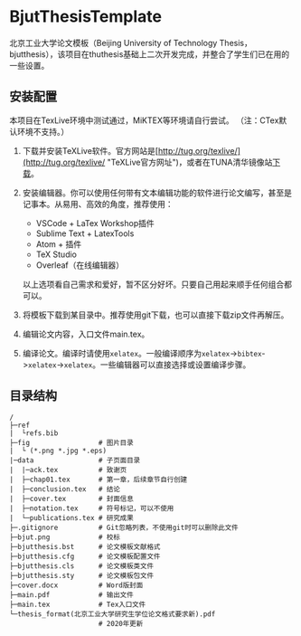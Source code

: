 # BjutThesisTemplate
北京工业大学论文模板（Beijing University of Technology Thesis，bjutthesis），该项目在thuthesis基础上二次开发完成，并整合了学生们已在用的一些设置。

## 安装配置

本项目在TexLive环境中测试通过，MiKTEX等环境请自行尝试。
（注：CTex默认环境不支持。）

1. 下载并安装TeXLive软件。官方网站是[http://tug.org/texlive/](http://tug.org/texlive/ "TeXLive官方网址")，或者在TUNA清华镜像站[下载](https://mirrors.tuna.tsinghua.edu.cn/CTAN/systems/texlive/Images/ "TUNA TeXLive")。
2. 安装编辑器。你可以使用任何带有文本编辑功能的软件进行论文编写，甚至是记事本。从易用、高效的角度，推荐使用：
   + VSCode + LaTex Workshop插件
   + Sublime Text + LatexTools
   + Atom + 插件
   + TeX Studio
   + Overleaf（在线编辑器）

    以上选项看自己需求和爱好，暂不区分好坏。只要自己用起来顺手任何组合都可以。
3. 将模板下载到某目录中。推荐使用git下载，也可以直接下载zip文件再解压。
4. 编辑论文内容，入口文件main.tex。
5. 编译论文。编译时请使用`xelatex`。一般编译顺序为`xelatex`->`bibtex`->`xelatex`->`xelatex`。一些编辑器可以直接选择或设置编译步骤。

## 目录结构

```
/
├─ref
|  └refs.bib
├─fig                 # 图片目录
|  └ (*.png *.jpg *.eps) 
|─data                # 子页面目录
|  |─ack.tex          # 致谢页
|  ├─chap01.tex       # 第一章，后续章节自行创建
|  ├─conclusion.tex   # 结论
|  ├─cover.tex        # 封面信息
|  ├─notation.tex     # 符号标记，可以不使用
|  └─publications.tex # 研究成果
├─.gitignore          # Git忽略列表，不使用git时可以删除此文件
├─bjut.png            # 校标
├─bjutthesis.bst      # 论文模板文献格式
├─bjutthesis.cfg      # 论文模板配置文件
├─bjutthesis.cls      # 论文模板类文件
├─bjutthesis.sty      # 论文模板包文件
├─cover.docx          # Word版封面
├─main.pdf            # 输出文件
├─main.tex            # Tex入口文件
└─thesis_format(北京工业大学研究生学位论文格式要求新).pdf
                      # 2020年更新
```
